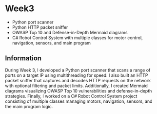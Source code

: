 # Week3

- Python port scanner  
- Python HTTP packet sniffer  
- OWASP Top 10 and Defense-in-Depth Mermaid diagrams  
- C# Robot Control System with multiple classes for motor control, navigation, sensors, and main program

## Information

During Week 3, I developed a Python port scanner that scans a range of ports on a target IP using multithreading for speed. I also built an HTTP packet sniffer that captures and decodes HTTP requests on the network with optional filtering and packet limits. Additionally, I created Mermaid diagrams visualizing OWASP Top 10 vulnerabilities and defense-in-depth strategies. Finally, I worked on a C# Robot Control System project consisting of multiple classes managing motors, navigation, sensors, and the main program logic.
